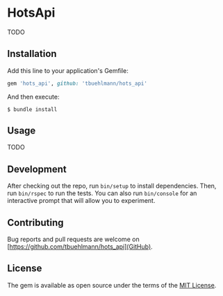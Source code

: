 # HotsApi

TODO

## Installation

Add this line to your application's Gemfile:

```ruby
gem 'hots_api', github: 'tbuehlmann/hots_api'
```

And then execute:

    $ bundle install

<!---
Or install it yourself as:

    $ gem install hots_api
-->

## Usage

TODO

## Development

After checking out the repo, run `bin/setup` to install dependencies. Then, run `bin/rspec` to run the tests. You can also run `bin/console` for an interactive prompt that will allow you to experiment.

## Contributing

Bug reports and pull requests are welcome on [https://github.com/tbuehlmann/hots_api](GitHub).

## License

The gem is available as open source under the terms of the [MIT License](https://opensource.org/licenses/MIT).
